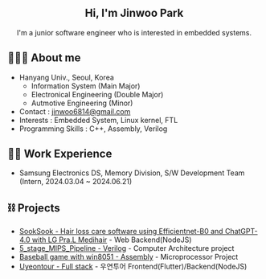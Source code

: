 <div align="center">
  <h2> Hi, I'm Jinwoo Park </h2> 
  I'm a junior software engineer who is interested in embedded systems. <br>
</div>

## 👩🏻‍💻 About me
- Hanyang Univ., Seoul, Korea 
  - Information System (Main Major) 
  - Electronical Engineering (Double Major)
  - Autmotive Engineering (Minor)
- Contact : jinwoo6814@gmail.com
- Interests : Embedded System, Linux kernel, FTL
- Programming Skills : C++, Assembly, Verilog

## 🏃‍♀️ Work Experience
- Samsung Electronics DS, Memory Division, S/W Development Team (Intern, 2024.03.04 ~ 2024.06.21)

## ⛓ Projects
- [SookSook - Hair loss care software using Efficientnet-B0 and ChatGPT-4.0 with LG Pra.L Medihair](https://github.com/SEproject-Medihair) - Web Backend(NodeJS)
- [5_stage_MIPS_Pipeline - Verilog](https://github.com/manmac99/5_stage_MIPS_Pipeline) - Computer Architecture project
- [Baseball game with win8051 - Assembly](https://github.com/manmac99/Microprocessor_Final_Project) - Microprocessor Project
- [Uyeontour - Full stack](https://uyeontour.ngrok.io/) - 우연투어 Frontend(Flutter)/Backend(NodeJS)
